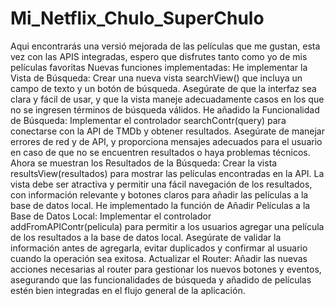 # Mi_Netflix_Chulo_SuperChulo
Aqui encontrarás una versió mejorada de las películas que me gustan, esta vez con las APIS integradas, espero que disfrutes tanto como yo de mis películas favoritas Nuevas funciones implementadas: He implementar la Vista de Búsqueda: Crear una nueva vista searchView() que incluya un campo de texto y un botón de búsqueda. Asegúrate de que la interfaz sea clara y fácil de usar, y que la vista maneje adecuadamente casos en los que no se ingresen términos de búsqueda válidos. He añadido la Funcionalidad de Búsqueda: Implementar el controlador searchContr(query) para conectarse con la API de TMDb y obtener resultados. Asegúrate de manejar errores de red y de API, y proporciona mensajes adecuados para el usuario en caso de que no se encuentren resultados o haya problemas técnicos. Ahora se muestran los Resultados de la Búsqueda: Crear la vista resultsView(resultados) para mostrar las películas encontradas en la API. La vista debe ser atractiva y permitir una fácil navegación de los resultados, con información relevante y botones claros para añadir las películas a la base de datos local. He implementado la función de Añadir Películas a la Base de Datos Local: Implementar el controlador addFromAPIContr(pelicula) para permitir a los usuarios agregar una película de los resultados a la base de datos local. Asegúrate de validar la información antes de agregarla, evitar duplicados y confirmar al usuario cuando la operación sea exitosa. Actualizar el Router: Añadir las nuevas acciones necesarias al router para gestionar los nuevos botones y eventos, asegurando que las funcionalidades de búsqueda y añadido de películas estén bien integradas en el flujo general de la aplicación.
